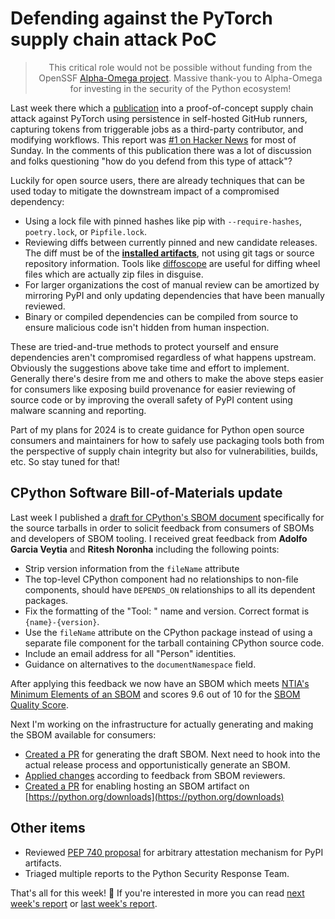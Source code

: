 # Defending against the PyTorch supply chain attack PoC

<blockquote>
  <center>This critical role would not be possible without funding from the OpenSSF <a href="https://alpha-omega.dev">Alpha-Omega project</a>. Massive thank-you to Alpha-Omega for investing in the security of the Python ecosystem!</center>
</blockquote>

Last week there which a [publication](https://johnstawinski.com/2024/01/11/playing-with-fire-how-we-executed-a-critical-supply-chain-attack-on-pytorch/)
into a proof-of-concept supply chain attack against PyTorch using persistence in self-hosted GitHub runners, capturing tokens from triggerable jobs as a
third-party contributor, and modifying workflows. This report was [#1 on Hacker News](https://news.ycombinator.com/item?id=38969533) for most of Sunday. In the
comments of this publication there was a lot of discussion and folks questioning "how do you defend from this type of attack"?

Luckily for open source users, there are already techniques that can be used today to mitigate the downstream impact of a compromised dependency:

* Using a lock file with pinned hashes like pip with `--require-hashes`, `poetry.lock`, or `Pipfile.lock`.
* Reviewing diffs between currently pinned and new candidate releases. The diff must be of the **[installed
  artifacts](https://pypi.org/project/torch/#files)**, not using git tags or source repository information.
  Tools like [diffoscope](https://pypi.org/project/diffoscope/) are useful for diffing wheel files which are actually zip files in disguise.
* For larger organizations the cost of manual review can be amortized by mirroring PyPI and
  only updating dependencies that have been manually reviewed.
* Binary or compiled dependencies can be compiled from source to ensure malicious code isn't hidden from human inspection.

These are tried-and-true methods to protect yourself and ensure dependencies aren't compromised regardless of what happens upstream.
Obviously the suggestions above take time and effort to implement. Generally there's desire from me and others to make the above steps easier for consumers
like exposing build provenance for easier reviewing of source code or by improving the overall safety of PyPI content using malware scanning and reporting.

Part of my plans for 2024 is to create guidance for Python open source consumers and maintainers for
how to safely use packaging tools both from the perspective of supply chain integrity but also for vulnerabilities, builds, etc.
So stay tuned for that!

## CPython Software Bill-of-Materials update

Last week I published a [draft for CPython's SBOM document](https://gist.github.com/sethmlarson/103891c6cac4d41b11daab89e6c84868) specifically for the source tarballs
in order to solicit feedback from consumers of SBOMs and developers of SBOM tooling. I received great feedback from **Adolfo Garcia Veytia**
and **Ritesh Noronha** including the following points:

* Strip version information from the `fileName` attribute
* The top-level CPython component had no relationships to non-file components, should have `DEPENDS_ON` relationships to all its dependent packages.
* Fix the formatting of the "Tool: " name and version. Correct format is `{name}-{version}`.
* Use the `fileName` attribute on the CPython package instead of using a separate file component for the tarball containing CPython source code.
* Include an email address for all "Person" identities.
* Guidance on alternatives to the `documentNamespace` field.

After applying this feedback we now have an SBOM which meets [NTIA's Minimum Elements of an SBOM](https://www.ntia.doc.gov/files/ntia/publications/sbom_minimum_elements_report.pdf)
and scores 9.6 out of 10 for the [SBOM Quality Score](https://sbombenchmark.dev/).

Next I'm working on the infrastructure for actually generating and making the SBOM available for consumers:

* [Created a PR](https://github.com/python/release-tools/pull/82) for generating the draft SBOM. Next need to hook into the actual release process and opportunistically generate an SBOM.
* [Applied changes](https://github.com/python/release-tools/pull/82/commits/9b1fdfa9605a9e71ff32333cb2e71ad3304ceed6) according to feedback from SBOM reviewers.
* [Created a PR](https://github.com/python/pythondotorg/pull/2359) for enabling hosting an SBOM artifact on [https://python.org/downloads](https://python.org/downloads)

## Other items

* Reviewed [PEP 740 proposal](https://github.com/python/peps/pull/3618) for arbitrary attestation mechanism for PyPI artifacts.
* Triaged multiple reports to the Python Security Response Team.

That's all for this week! 👋 If you're interested in more you can read [next week's report](https://sethmlarson.dev/security-developer-in-residence-weekly-report-26) or [last week's report](https://sethmlarson.dev/security-developer-in-residence-weekly-report-24).
